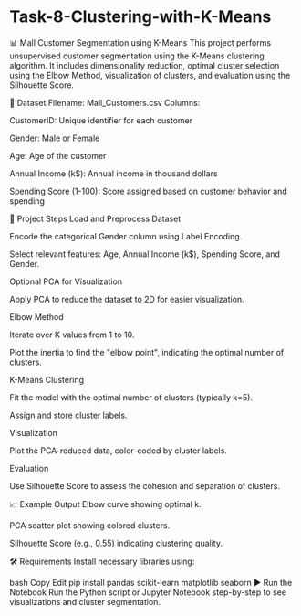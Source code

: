 # Task-8-Clustering-with-K-Means
📊 Mall Customer Segmentation using K-Means
This project performs unsupervised customer segmentation using the K-Means clustering algorithm. It includes dimensionality reduction, optimal cluster selection using the Elbow Method, visualization of clusters, and evaluation using the Silhouette Score.

📁 Dataset
Filename: Mall_Customers.csv
Columns:

CustomerID: Unique identifier for each customer

Gender: Male or Female

Age: Age of the customer

Annual Income (k$): Annual income in thousand dollars

Spending Score (1-100): Score assigned based on customer behavior and spending

🧪 Project Steps
Load and Preprocess Dataset

Encode the categorical Gender column using Label Encoding.

Select relevant features: Age, Annual Income (k$), Spending Score, and Gender.

Optional PCA for Visualization

Apply PCA to reduce the dataset to 2D for easier visualization.

Elbow Method

Iterate over K values from 1 to 10.

Plot the inertia to find the "elbow point", indicating the optimal number of clusters.

K-Means Clustering

Fit the model with the optimal number of clusters (typically k=5).

Assign and store cluster labels.

Visualization

Plot the PCA-reduced data, color-coded by cluster labels.

Evaluation

Use Silhouette Score to assess the cohesion and separation of clusters.

📈 Example Output
Elbow curve showing optimal k.

PCA scatter plot showing colored clusters.

Silhouette Score (e.g., 0.55) indicating clustering quality.

🛠️ Requirements
Install necessary libraries using:

bash
Copy
Edit
pip install pandas scikit-learn matplotlib seaborn
▶️ Run the Notebook
Run the Python script or Jupyter Notebook step-by-step to see visualizations and cluster segmentation.

